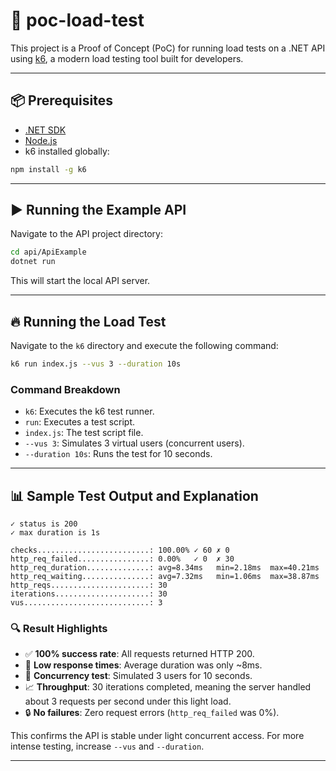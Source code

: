 # 🚀 poc-load-test

This project is a Proof of Concept (PoC) for running load tests on a .NET API using [k6](https://k6.io/), a modern load testing tool built for developers.

---

## 📦 Prerequisites

- [.NET SDK](https://dotnet.microsoft.com/download)
- [Node.js](https://nodejs.org/)
- k6 installed globally:

```bash
npm install -g k6
```

---

## ▶️ Running the Example API

Navigate to the API project directory:

```bash
cd api/ApiExample
dotnet run
```

This will start the local API server.

---

## 🔥 Running the Load Test

Navigate to the `k6` directory and execute the following command:

```bash
k6 run index.js --vus 3 --duration 10s
```

### Command Breakdown

- `k6`: Executes the k6 test runner.
- `run`: Executes a test script.
- `index.js`: The test script file.
- `--vus 3`: Simulates 3 virtual users (concurrent users).
- `--duration 10s`: Runs the test for 10 seconds.

---

## 📊 Sample Test Output and Explanation

```
✓ status is 200
✓ max duration is 1s

checks.........................: 100.00% ✓ 60 ✗ 0
http_req_failed................: 0.00%   ✓ 0  ✗ 30
http_req_duration..............: avg=8.34ms   min=2.18ms  max=40.21ms
http_req_waiting...............: avg=7.32ms   min=1.06ms  max=38.87ms
http_reqs......................: 30
iterations.....................: 30
vus............................: 3
```

### 🔍 Result Highlights

- ✅ **100% success rate**: All requests returned HTTP 200.
- 🚀 **Low response times**: Average duration was only ~8ms.
- 👥 **Concurrency test**: Simulated 3 users for 10 seconds.
- 📈 **Throughput**: 30 iterations completed, meaning the server handled about 3 requests per second under this light load.
- 🔒 **No failures**: Zero request errors (`http_req_failed` was 0%).

This confirms the API is stable under light concurrent access. For more intense testing, increase `--vus` and `--duration`.

---
